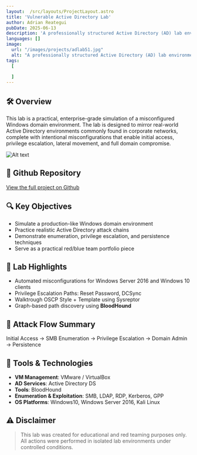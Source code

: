 ```yaml
---
layout:  /src/layouts/ProjectLayout.astro
title: 'Vulnerable Active Directory Lab'
author: Adrian Reategui
pubDate: 2025-06-13
description: 'A professionally structured Active Directory (AD) lab environment designed for hands-on learning and security testing.'
languages: []
image:
  url: "/images/projects/adlab51.jpg"
  alt: "A professionally structured Active Directory (AD) lab environment designed for hands-on learning and security testing."
tags: 
  [
    
  ]
--- 
```


## 🛠️ Overview
This lab is a practical, enterprise-grade simulation of a misconfigured Windows domain environment. The lab is designed to mirror real-world Active Directory environments commonly found in corporate networks, complete with intentional misconfigurations that enable initial access, privilege escalation, lateral movement, and full domain compromise.

![Alt text](/images/posts/diagram.jpg)

## 🔗 Github Repository
[View the full project on Github](https://github.com/reatva/Vulnerable-Active-Directory-Lab)

## 🔍 Key Objectives

- Simulate a production-like Windows domain environment
- Practice realistic Active Directory attack chains
- Demonstrate enumeration, privilege escalation, and persistence techniques
- Serve as a practical red/blue team portfolio piece

## 🔐 Lab Highlights 

- Automated misconfigurations for Windows Server 2016 and Windows 10 clients
- Privilege Escalation Paths: Reset Password, DCSync
- Walktrough OSCP Style + Template using Sysreptor
- Graph-based path discovery using **BloodHound**

## 🔄 Attack Flow Summary

Initial Access → SMB Enumeration → Privilege Escalation → Domain Admin → Persistence

## 🧰  Tools & Technologies
- **VM Management**: VMware / VirtualBox
- **AD Services**: Active Directory DS
- **Tools**: BloodHound
- **Enumeration & Exploitation**: SMB, LDAP, RDP, Kerberos, GPP
- **OS Platforms**: Windows10, Windows Server 2016, Kali Linux

## ⚠️ Disclaimer
> This lab was created for educational and red teaming purposes only. All actions were performed in isolated lab environments under controlled conditions.


